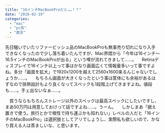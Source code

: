 ```yaml
---
title: "16インチMacBookProだと……！？"
date: "2019-02-19"
categories: 
  - "mac"
  - "pc系"
  - "戯言"
---
```


先日騒いでいたリファービッシュ品のMacBookProも無事売り切れになり入手できなくなったので少し落ち着いたんですが、Mac界隈から「今年は16インチ〜16.5インチのMacBookProが出る」という噂が流れてきまして……。 　Retinaディスプレイで16インチ以上って事はかなり画面広くて情報量多いって事ですよね。多分「画面を拡大」で1920x1200を越えて2560x1600来るんじゃないでしょうか……。 　もちろん画面が大きくなったという事は筐体にも余裕があるはずなので排熱設計もより良くなってスペックも1段階上げてきますよね。値段も……。手ェ出ないなぁ……。

　買うならもちろんストレージ以外のスペックは最高スペックにしたいですし、まあ50万円は用意しておけって話ですよね……。うーん。 　しかしまあ「据え置きで使う。旅行とかで根性で持ち運ぶかも知れない」レベルの人だと「16インチのMacBookPro」は選択肢としてアリでしょうし、実際私も欲しいので、かなり買える人は羨ましいな、と思います。
